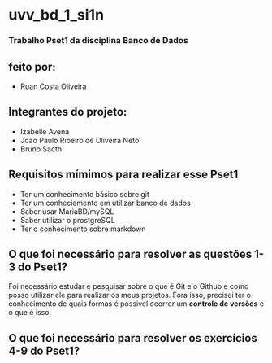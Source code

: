 # uvv_bd_1_si1n
### Trabalho Pset1 da disciplina  Banco de Dados 

## feito por:
* Ruan Costa Oliveira

## Integrantes do projeto:
* Izabelle Avena
* João Paulo Ribeiro de Oliveira Neto
* Bruno Sacth

 ## Requisitos mímimos para realizar esse Pset1
* Ter um conhecimento básico sobre git
* Ter um conheciemento em utilizar banco de dados
* Saber usar MariaBD/mySQL
* Saber utilizar o prostgreSQL
* Ter o conhecimento sobre markdown

## O que foi necessário para resolver as questões 1-3 do Pset1?

Foi necessário estudar e pesquisar sobre o que é Git e o Github e como posso utilizar ele para realizar os meus projetos. Fora isso, precisei ter o conhecimento de quais formas é possivel ocorrer um **controle de versões** e o que é isso.

## O que foi necessário para resolver os exercícios 4-9 do Pset1?
